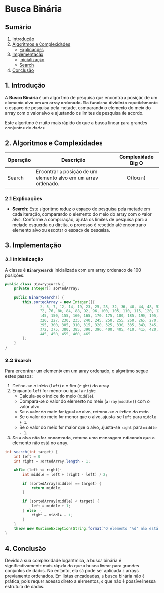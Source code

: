 # Busca Binária

## Sumário

1. [Introdução](#1-introdução)
2. [Algoritmos e Complexidades](#2-algoritmos-e-complexidades)
    - [Explicações](#21-explicações)
3. [Implementação](#3-implementação)
    - [Inicialização](#31-inicialização)
    - [Search](#32-search)
4. [Conclusão](#4-conclusão)


## 1. Introdução

A **Busca Binária** é um algoritmo de pesquisa que encontra a posição de um
elemento alvo em um array ordenado. Ela funciona dividindo repetidamente o espaço
de pesquisa pela metade, comparando o elemento do meio do array com o valor alvo
e ajustando os limites de pesquisa de acordo. 

Este algoritmo é muito mais rápido do que a busca linear para grandes conjuntos de dados.

## 2. Algoritmos e Complexidades

| Operação | Descrição                                     | Complexidade Big O |
|----------|-----------------------------------------------|:------------------:|
| Search   |Encontrar a posição de um elemento alvo em um array ordenado. |      O(log n)      |

### 2.1 Explicações

- **Search**:  Este algoritmo reduz o espaço de pesquisa pela metade em cada
iteração, comparando o elemento do meio do array com o valor alvo. Conforme a comparação, ajusta os limites de pesquisa para a metade esquerda ou direita, o processo é repetido até encontrar o elemento alvo ou esgotar o espaço de pesquisa.

## 3. Implementação
### 3.1 Inicialização

A classe é **`BinarySearch`** inicializada com um array ordenado de 100 posições.

```Java
public class BinarySearch {
    private Integer[] sortedArray;

    public BinarySearch() {
        this.sortedArray = new Integer[]{
                2, 5, 7, 12, 14, 19, 23, 25, 28, 32, 36, 40, 44, 48, 52, 56, 60, 64, 68,
                72, 76, 80, 84, 88, 92, 96, 100, 105, 110, 115, 120, 125, 130, 135, 140,
                145, 150, 155, 160, 165, 170, 175, 180, 185, 190, 195, 200, 205, 210, 215,
                220, 227, 230, 235, 240, 245, 250, 255, 260, 265, 270, 275, 280, 285, 293,
                295, 300, 305, 310, 315, 320, 325, 330, 335, 340, 345, 350, 355, 360, 365,
                372, 375, 380, 385, 390, 396, 400, 405, 410, 415, 420, 425, 430, 435, 440, 
                445, 450, 455, 460, 465
        };
    }
}
```

### 3.2 Search
Para encontrar um elemento em um array ordenado, o algoritmo segue estes passos:

1. Define-se o início (`left`) e o fim (`right`) do array.
2. Enquanto `left` for menor ou igual a `right`:
    - Calcula-se o índice do meio (`middle`).
    - Compara-se o valor do elemento no meio (`array[middle]`) com o valor alvo.
    - Se o valor do meio for igual ao alvo, retorna-se o índice do meio.
    - Se o valor do meio for menor que o alvo, ajusta-se `left` para `middle + 1`.
    - Se o valor do meio for maior que o alvo, ajusta-se `right` para `middle - 1`.
3. Se o alvo não for encontrado, retorna uma mensagem indicando que o elemento não está no array.

```Java
int search(int target) {
    int left = 0;
    int right = sortedArray.length - 1;

    while (left <= right){
        int middle = left + (right - left) / 2;

        if (sortedArray[middle] == target) {
            return middle;
        }

        if (sortedArray[middle] < target) {
            left = middle + 1;
        } else  {
            right = middle - 1;
        }
    }
    throw new RuntimeException(String.format("O elemento '%d' não está no array", target));
}
```
## 4. Conclusão
Devido à sua complexidade logarítmica, a busca binária é significativamente mais
rápida do que a busca linear para grandes conjuntos de dados. No entanto, ela só 
pode ser aplicada a arrays previamente ordenados. Em listas encadeadas, a busca
binária não é prática, pois requer acesso direto a elementos, o que não é possível
nessa estrutura de dados.